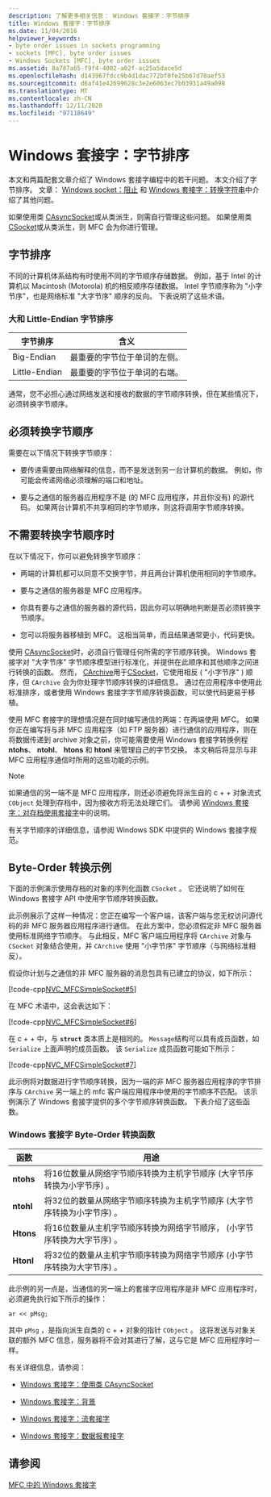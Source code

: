 ```yaml
---
description: 了解更多相关信息： Windows 套接字：字节排序
title: Windows 套接字：字节排序
ms.date: 11/04/2016
helpviewer_keywords:
- byte order issues in sockets programming
- sockets [MFC], byte order issues
- Windows Sockets [MFC], byte order issues
ms.assetid: 8a787a65-f9f4-4002-a02f-ac25a5dace5d
ms.openlocfilehash: d143967fdcc9b4d1dac772bf0fe25b67d70aef53
ms.sourcegitcommit: d6af41e42699628c3e2e6063ec7b03931a49a098
ms.translationtype: MT
ms.contentlocale: zh-CN
ms.lasthandoff: 12/11/2020
ms.locfileid: "97118649"
---
```

# <a name="windows-sockets-byte-ordering"></a>Windows 套接字：字节排序

本文和两篇配套文章介绍了 Windows 套接字编程中的若干问题。 本文介绍了字节排序。 文章： [Windows socket：阻止](../mfc/windows-sockets-blocking.md) 和 [Windows 套接字：转换字符串](../mfc/windows-sockets-converting-strings.md)中介绍了其他问题。

如果使用类 [CAsyncSocket](../mfc/reference/casyncsocket-class.md)或从类派生，则需自行管理这些问题。 如果使用类 [CSocket](../mfc/reference/csocket-class.md)或从类派生，则 MFC 会为你进行管理。

## <a name="byte-ordering"></a>字节排序

不同的计算机体系结构有时使用不同的字节顺序存储数据。 例如，基于 Intel 的计算机以 Macintosh (Motorola) 机的相反顺序存储数据。 Intel 字节顺序称为 "小字节序"，也是网络标准 "大字节序" 顺序的反向。 下表说明了这些术语。

### <a name="big--and-little-endian-byte-ordering"></a>大和 Little-Endian 字节排序

|字节排序|含义|
|-------------------|-------------|
|Big-Endian|最重要的字节位于单词的左侧。|
|Little-Endian|最重要的字节位于单词的右端。|

通常，您不必担心通过网络发送和接收的数据的字节顺序转换，但在某些情况下，必须转换字节顺序。

## <a name="when-you-must-convert-byte-orders"></a>必须转换字节顺序

需要在以下情况下转换字节顺序：

- 要传递需要由网络解释的信息，而不是发送到另一台计算机的数据。 例如，你可能会传递网络必须理解的端口和地址。

- 要与之通信的服务器应用程序不是 (的 MFC 应用程序，并且你没有) 的源代码。 如果两台计算机不共享相同的字节顺序，则这将调用字节顺序转换。

## <a name="when-you-do-not-have-to-convert-byte-orders"></a>不需要转换字节顺序时

在以下情况下，你可以避免转换字节顺序：

- 两端的计算机都可以同意不交换字节，并且两台计算机使用相同的字节顺序。

- 要与之通信的服务器是 MFC 应用程序。

- 你具有要与之通信的服务器的源代码，因此你可以明确地判断是否必须转换字节顺序。

- 您可以将服务器移植到 MFC。 这相当简单，而且结果通常更小，代码更快。

使用 [CAsyncSocket](../mfc/reference/casyncsocket-class.md)时，必须自行管理任何所需的字节顺序转换。 Windows 套接字对 "大字节序" 字节顺序模型进行标准化，并提供在此顺序和其他顺序之间进行转换的函数。 然而， [CArchive](../mfc/reference/carchive-class.md)用于[CSocket](../mfc/reference/csocket-class.md)，它使用相反 ( "小字节序" ) 顺序，但 `CArchive` 会为你处理字节顺序转换的详细信息。 通过在应用程序中使用此标准排序，或者使用 Windows 套接字字节顺序转换函数，可以使代码更易于移植。

使用 MFC 套接字的理想情况是在同时编写通信的两端：在两端使用 MFC。 如果你正在编写将与非 MFC 应用程序（如 FTP 服务器）进行通信的应用程序，则在将数据传递到 archive 对象之前，你可能需要使用 Windows 套接字转换例程 **ntohs**、 **ntohl**、 **htons** 和 **htonl** 来管理自己的字节交换。 本文稍后将显示与非 MFC 应用程序通信时所用的这些功能的示例。

> [!NOTE]
> 如果通信的另一端不是 MFC 应用程序，则还必须避免将派生自的 c + + 对象流式 `CObject` 处理到存档中，因为接收方将无法处理它们。 请参阅 [Windows 套接字：对存档使用套接字](../mfc/windows-sockets-using-sockets-with-archives.md)中的说明。

有关字节顺序的详细信息，请参阅 Windows SDK 中提供的 Windows 套接字规范。

## <a name="a-byte-order-conversion-example"></a>Byte-Order 转换示例

下面的示例演示使用存档的对象的序列化函数 `CSocket` 。 它还说明了如何在 Windows 套接字 API 中使用字节顺序转换函数。

此示例展示了这样一种情况：您正在编写一个客户端，该客户端与您无权访问源代码的非 MFC 服务器应用程序进行通信。 在此方案中，您必须假定非 MFC 服务器使用标准网络字节顺序。 与此相反，MFC 客户端应用程序将 `CArchive` 对象与 `CSocket` 对象结合使用，并 `CArchive` 使用 "小字节序" 字节顺序（与网络标准相反）。

假设你计划与之通信的非 MFC 服务器的消息包具有已建立的协议，如下所示：

[!code-cpp[NVC_MFCSimpleSocket#5](../mfc/codesnippet/cpp/windows-sockets-byte-ordering_1.cpp)]

在 MFC 术语中，这会表达如下：

[!code-cpp[NVC_MFCSimpleSocket#6](../mfc/codesnippet/cpp/windows-sockets-byte-ordering_2.cpp)]

在 c + + 中，与 **`struct`** 类本质上是相同的。 `Message`结构可以具有成员函数，如 `Serialize` 上面声明的成员函数。 该 `Serialize` 成员函数可能如下所示：

[!code-cpp[NVC_MFCSimpleSocket#7](../mfc/codesnippet/cpp/windows-sockets-byte-ordering_3.cpp)]

此示例将对数据进行字节顺序转换，因为一端的非 MFC 服务器应用程序的字节排序与 `CArchive` 另一端上的 mfc 客户端应用程序中使用的字节顺序不匹配。 该示例演示了 Windows 套接字提供的多个字节顺序转换函数。 下表介绍了这些函数。

### <a name="windows-sockets-byte-order-conversion-functions"></a>Windows 套接字 Byte-Order 转换函数

|函数|用途|
|--------------|-------------|
|**ntohs**|将16位数量从网络字节顺序转换为主机字节顺序 (大字节序转换为小字节序) 。|
|**ntohl**|将32位的数量从网络字节顺序转换为主机字节顺序 (大字节序转换为小字节序) 。|
|**Htons**|将16位数量从主机字节顺序转换为网络字节顺序， (小字节序转换为大字节序) 。|
|**Htonl**|将32位的数量从主机字节顺序转换为网络字节顺序 (小字节序转换为大字节序) 。|

此示例的另一点是，当通信的另一端上的套接字应用程序是非 MFC 应用程序时，必须避免执行如下所示的操作：

`ar << pMsg;`

其中 `pMsg` ，是指向派生自类的 c + + 对象的指针 `CObject` 。 这将发送与对象关联的额外 MFC 信息，服务器将不会对其进行了解，这与它是 MFC 应用程序时一样。

有关详细信息，请参阅：

- [Windows 套接字：使用类 CAsyncSocket](../mfc/windows-sockets-using-class-casyncsocket.md)

- [Windows 套接字：背景](../mfc/windows-sockets-background.md)

- [Windows 套接字：流套接字](../mfc/windows-sockets-stream-sockets.md)

- [Windows 套接字：数据报套接字](../mfc/windows-sockets-datagram-sockets.md)

## <a name="see-also"></a>请参阅

[MFC 中的 Windows 套接字](../mfc/windows-sockets-in-mfc.md)
